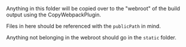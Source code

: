 Anything in this folder will be copied over to the "webroot" of the build output using the
CopyWebpackPlugin.

Files in here should be referenced with the `publicPath` in mind.

Anything not belonging in the webroot should go in the `static` folder.
